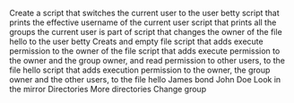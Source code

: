 Create a script that switches the current user to the user betty
script that prints the effective username of the current user
script that prints all the groups the current user is part of
script that changes the owner of the file hello to the user betty
Creats and empty file
script that adds execute permission to the owner of the file
script that adds execute permission to the owner and the group owner, and read permission to other users, to the file hello
script that adds execution permission to the owner, the group owner and the other users, to the file hello
James bond
John Doe
Look in the mirror
Directories
More directories
Change group
